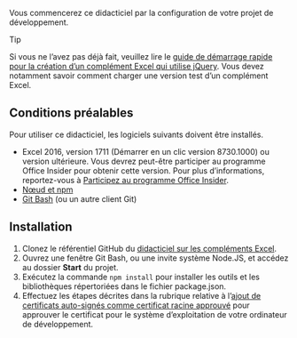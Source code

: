 Vous commencerez ce didacticiel par la configuration de votre projet de développement. 

> [!TIP]
> Si vous ne l’avez pas déjà fait, veuillez lire le [guide de démarrage rapide pour la création d’un complément Excel qui utilise jQuery](../quickstarts/excel-quickstart-jquery.md?tabs=visual-studio-code). Vous devez notamment savoir comment charger une version test d’un complément Excel.

## <a name="prerequisites"></a>Conditions préalables

Pour utiliser ce didacticiel, les logiciels suivants doivent être installés. 

- Excel 2016, version 1711 (Démarrer en un clic version 8730.1000) ou version ultérieure. Vous devrez peut-être participer au programme Office Insider pour obtenir cette version. Pour plus d’informations, reportez-vous à [Participez au programme Office Insider](https://products.office.com/en-us/office-insider?tab=tab-1).
- [Nœud et npm](https://nodejs.org/en/) 
- [Git Bash](https://git-scm.com/downloads) (ou un autre client Git)

## <a name="setup"></a>Installation

1. Clonez le référentiel GitHub du [didacticiel sur les compléments Excel](https://github.com/OfficeDev/Excel-Add-in-Tutorial).
2. Ouvrez une fenêtre Git Bash, ou une invite système Node.JS, et accédez au dossier **Start** du projet.
3. Exécutez la commande `npm install` pour installer les outils et les bibliothèques répertoriées dans le fichier package.json. 
4. Effectuez les étapes décrites dans la rubrique relative à l’[ajout de certificats auto-signés comme certificat racine approuvé](https://github.com/OfficeDev/generator-office/blob/master/src/docs/ssl.md) pour approuver le certificat pour le système d’exploitation de votre ordinateur de développement.

